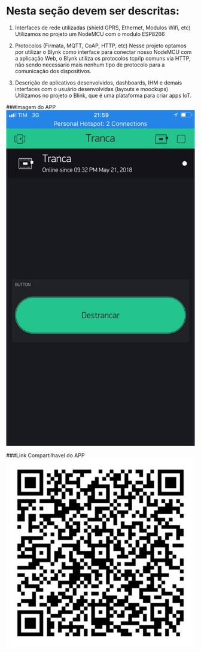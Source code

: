 # Nesta seção devem ser descritas:
1. Interfaces de rede utilizadas (shield GPRS, Ethernet, Modulos Wifi, etc)
    Utilizamos no projeto um NodeMCU com o modulo ESP8266

2. Protocolos (Firmata, MQTT, CoAP, HTTP, etc)
    Nesse projeto optamos por utilizar o Blynk como interface para conectar nosso NodeMCU com a aplicação Web, o Blynk utiliza os protocolos tcp/ip comuns via HTTP, não sendo necessario mais nenhum tipo de protocolo para a comunicação dos dispositivos.

3. Descrição de aplicativos desenvolvidos, dashboards, IHM e demais interfaces com o usuário desenvolvidas (layouts e moockups)
    Utilizamos no projeto o Blink, que é uma plataforma para criar apps IoT. 

###Imagem do APP
<img src="tela_app.jpeg"/>


###Link Compartilhavel do APP
<img src="link_compartilhavel.jpeg"/>